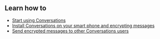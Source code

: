 ## Learn how to

 - [Start using Conversations](topics/tool-6-conversations/0-getting-started/3-learn.md)
 - [Install Conversations on your smart phone and encrypting messages](topics/tool-6-conversations/0-getting-started/4-1-howto-install.md)
 - [Send encrypted messages to other Conversations users](topics/tool-6-conversations/1-messaging/1-1-intro.md)

